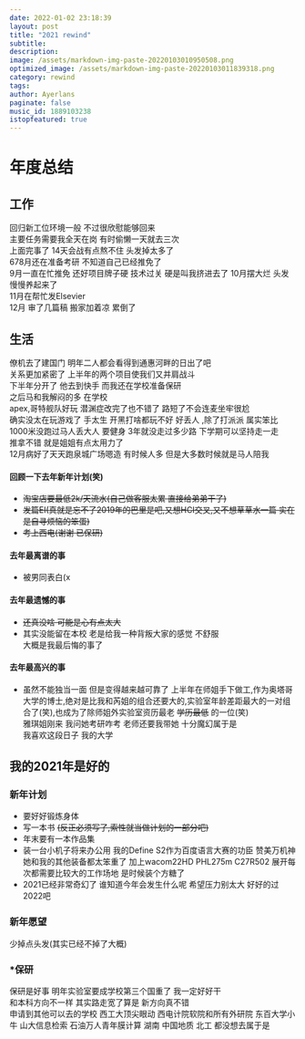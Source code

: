 ```yaml
---
date: 2022-01-02 23:18:39
layout: post
title: "2021 rewind"
subtitle:
description:
image: /assets/markdown-img-paste-20220103010950508.png
optimized_image: /assets/markdown-img-paste-20220103011839318.png
category: rewind
tags:
author: Ayerlans
paginate: false
music_id: 1889103238
istopfeatured: true
---
```

# 年度总结
## 工作
回归新工位环境一般 不过很欣慰能够回来  
主要任务需要我全天在岗 有时偷懒一天就去三次  
上面完事了 14天会战有点熬不住 头发掉太多了  
678月还在准备考研 不知道自己已经推免了  
9月一直在忙推免 还好项目牌子硬 技术过关 硬是叫我挤进去了
10月摆大烂 头发慢慢养起来了  
11月在帮忙发Elsevier  
12月 审了几篇稿 搬家加着凉 累倒了  
## 生活
僚机去了建国门  明年二人都会看得到通惠河畔的日出了吧  
关系更加紧密了 上半年的两个项目使我们又并肩战斗  
下半年分开了 他去到快手 而我还在学校准备保研    
之后马和我解闷的多 在学校  
apex,哥特舰队好玩 潜渊症改完了也不错了 路短了不会连麦坐牢很尬  
确实没太在玩游戏了 手太生 开黑打啥都玩不好 好丢人 ,除了打派派 属实笨比  
1000米没跑过马人丢大人 要健身 3年就没走过多少路 下学期可以坚持走一走  
推拿不错 就是姐姐有点太用力了  
12月病好了天天跑泉城广场嗯造 有时候人多 但是大多数时候就是马人陪我   

#### 回顾一下去年新年计划(笑)
-  ~~淘宝店要最低2k/天流水(自己做客服太累 直接给弟弟干了)~~
- ~~发篇EI(真就是忘不了2019年的巴里是吧,又想HCI交叉,又不想草草水一篇 实在是自寻烦恼的笨蛋)~~
- ~~考上西电(谢谢 已保研)~~  


#### 去年最离谱的事  
- 被男同表白(x  


#### 去年最遗憾的事  
- ~~还真没啥 可能是心有点太大~~
- 其实没能留在本校 老是给我一种背叛大家的感觉 不舒服  
大概是我最后悔的事了     


#### 去年最高兴的事
- 虽然不能独当一面 但是变得越来越可靠了 上半年在师姐手下做工,作为奥塔哥大学的博士,绝对是比我和芮姐的组合还要大的,实验室年龄差距最大的一对组合了(笑),也成为了除师姐外实验室资历最老 ~~学历最低~~ 的一位(笑)  
 雅琪姐刚来 我问她考研咋考 老师还要我带她 十分魔幻属于是  
 我喜欢这段日子 我的大学  
## 我的2021年是好的


### 新年计划  
- 要好好锻炼身体   
- 写一本书 ~~(反正必须写了,索性就当做计划的一部分吧)~~
- 年末要有一本作品集  
- 装一台小机子将来办公用 我的Define S2作为百度语言大赛的功臣 赞美万机神 她和我的其他装备都太笨重了 加上wacom22HD PHL275m C27R502 展开每次都需要比较大的工作场地 是时候装个方糖了
- 2021已经非常奇幻了 谁知道今年会发生什么呢 希望压力别太大 好好的过2022吧  


### 新年愿望  
少掉点头发(其实已经不掉了大概)  

### *保研  
保研是好事 明年实验室要成学校第三个国重了 我一定好好干   
和本科方向不一样 其实路走宽了算是 新方向真不错   
申请到其他可以去的学校 西工大顶尖眼动 西电计院软院和所有外研院 东百大学小牛 山大信息检索 石油万人青年膜计算 湖南 中国地质 北工 都没想去属于是  
